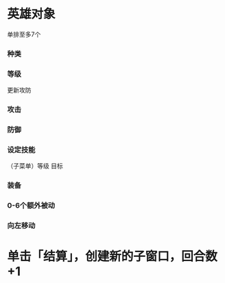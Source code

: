 # 英雄对象
单排至多7个
### 种类
### 等级
更新攻防
### 攻击
### 防御
### 设定技能
（子菜单）等级 目标
### 装备
### 0-6个额外被动
### 向左移动

# 单击「结算」，创建新的子窗口，回合数+1